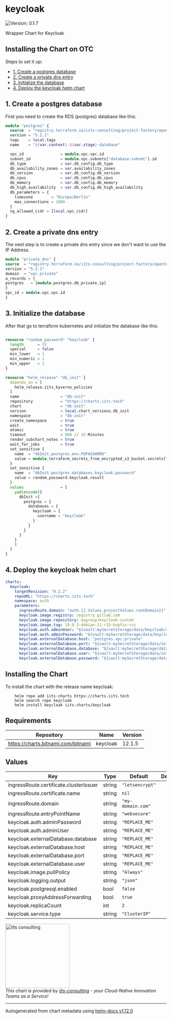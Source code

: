 # keycloak

![Version: 0.1.7](https://img.shields.io/badge/Version-0.1.7-informational?style=flat-square)

Wrapper Chart for Keycloak

## Installing the Chart on OTC

Steps to set it up:

  * [1. Create a postgres database](#1-create-a-postgres-database)
  * [2. Create a private dns entry](#2-create-a-private-dns-entry)
  * [3. Initialize the database](#3-initialize-the-database)
  * [4. Deploy the keycloak helm chart](#4-deploy-the-keycloak-helm-chart)

## 1. Create a postgres database

First you need to create the RDS (postgres) database like this:

```terraform
module "postgres" {
  source  = "registry.terraform.io/iits-consulting/project-factory/opentelekomcloud//modules/rds"
  version = "5.2.1"
  tags    = local.tags
  name    = "${var.context}-${var.stage}-database"

  vpc_id                = module.vpc.vpc.id
  subnet_id             = module.vpc.subnets["database-subnet"].id
  db_type               = var.db_config.db_type
  db_availability_zones = var.availability_zones
  db_version            = var.db_config.db_version
  db_cpus               = var.db_config.db_cpus
  db_memory             = var.db_config.db_memory
  db_high_availability  = var.db_config.db_high_availability
  db_parameters = {
    timezone        = "Europe/Berlin"
    max_connections = 1000
  }
  sg_allowed_cidr = [local.vpc_cidr]
}

```

## 2. Create a private dns entry

The next step is to create a private dns entry since we don't want to use the IP Address.

```terraform
module "private_dns" {
source  = "registry.terraform.io/iits-consulting/project-factory/opentelekomcloud//modules/private_dns"
version = "5.2.1"
domain  = "vpc.private"
a_records = {
postgres   = [module.postgres.db_private_ip]
}
vpc_id = module.vpc.vpc.id
}
```

## 3. Initialize the database

After that go to terraform kubernetes and initialize the database like this:

```terraform

resource "random_password" "keycloak" {
  length      = 32
  special     = false
  min_lower   = 1
  min_numeric = 1
  min_upper   = 1
}

resource "helm_release" "db_init" {
  depends_on = [
    helm_release.iits_kyverno_policies
  ]
  name                  = "db-init"
  repository            = "https://charts.iits.tech"
  chart                 = "db-init"
  version               = local.chart_versions.db_init
  namespace             = "db-init"
  create_namespace      = true
  wait                  = true
  atomic                = true
  timeout               = 900 // 15 Minutes
  render_subchart_notes = true
  wait_for_jobs         = true
  set_sensitive {
    name  = "dbInit.postgres.env.PGPASSWORD"
    value = module.terraform_secrets_from_encrypted_s3_bucket.secrets["db_root_password"]
  }
  set_sensitive {
    name  = "dbInit.postgres.databases.keycloak.password"
    value = random_password.keycloak.result
  }
  values                = [
    yamlencode({
      dbInit ={
        postgres = {
          databases = {
            keycloak = {
              username = "keycloak"
            }
          }
        }
      }
    }
    )
  ]
}
```

## 4. Deploy the keycloak helm chart

```yaml
charts:
  keycloak:
    targetRevision: "0.1.2"
    repoURL: "https://charts.iits.tech"
    namespace: auth
    parameters:
      ingressRoute.domain: "auth.{{.Values.projectValues.rootDomain}}"
      keycloak.image.registry: registry.gitlab.com
      keycloak.image.repository: mygroup/keycloak-custom
      keycloak.image.tag: 19.0.3-debian-11-r15-bugfix-css
      keycloak.auth.adminUser: "${vault:mySecretStorage/data/keycloak/admin_credentials#username}"
      keycloak.auth.adminPassword: "${vault:mySecretStorage/data/keycloak/admin_credentials#password}"
      keycloak.externalDatabase.host: "postgres.vpc.private"
      keycloak.externalDatabase.port: "${vault:mySecretStorage/data/infra/postgres#postgres_port}"
      keycloak.externalDatabase.database: "${vault:mySecretStorage/data/infra/postgres#postgres_keycloak_username}"
      keycloak.externalDatabase.user: "${vault:mySecretStorage/data/infra/postgres#postgres_keycloak_username}"
      keycloak.externalDatabase.password: "${vault:mySecretStorage/data/infra/postgres#postgres_keycloak_password}"

```

## Installing the Chart

To install the chart with the release name keycloak:

```shell
    helm repo add iits-charts https://charts.iits.tech
    helm search repo keycloak
    helm install keycloak iits-charts/keycloak
```

## Requirements

| Repository | Name | Version |
|------------|------|---------|
| https://charts.bitnami.com/bitnami | keycloak | 12.1.5 |

## Values

| Key | Type | Default | Description |
|-----|------|---------|-------------|
| ingressRoute.certificate.clusterIssuer | string | `"letsencrypt"` |  |
| ingressRoute.certificate.name | string | `nil` |  |
| ingressRoute.domain | string | `"my-domain.com"` |  |
| ingressRoute.entryPointName | string | `"websecure"` |  |
| keycloak.auth.adminPassword | string | `"REPLACE_ME"` |  |
| keycloak.auth.adminUser | string | `"REPLACE_ME"` |  |
| keycloak.externalDatabase.database | string | `"REPLACE_ME"` |  |
| keycloak.externalDatabase.host | string | `"REPLACE_ME"` |  |
| keycloak.externalDatabase.port | string | `"REPLACE_ME"` |  |
| keycloak.externalDatabase.user | string | `"REPLACE_ME"` |  |
| keycloak.image.pullPolicy | string | `"Always"` |  |
| keycloak.logging.output | string | `"json"` |  |
| keycloak.postgresql.enabled | bool | `false` |  |
| keycloak.proxyAddressForwarding | bool | `true` |  |
| keycloak.replicaCount | int | `2` |  |
| keycloak.service.type | string | `"ClusterIP"` |  |

<img src="https://iits-consulting.de/wp-content/uploads/2021/08/iits-logo-2021-red-square-xl.png"
alt="iits consulting" id="logo" width="200" height="200">
<br>
*This chart is provided by [iits-consulting](https://iits-consulting.de/) - your Cloud-Native Innovation Teams as a Service!*

----------------------------------------------
Autogenerated from chart metadata using [helm-docs v1.12.0](https://github.com/norwoodj/helm-docs/releases/v1.12.0)